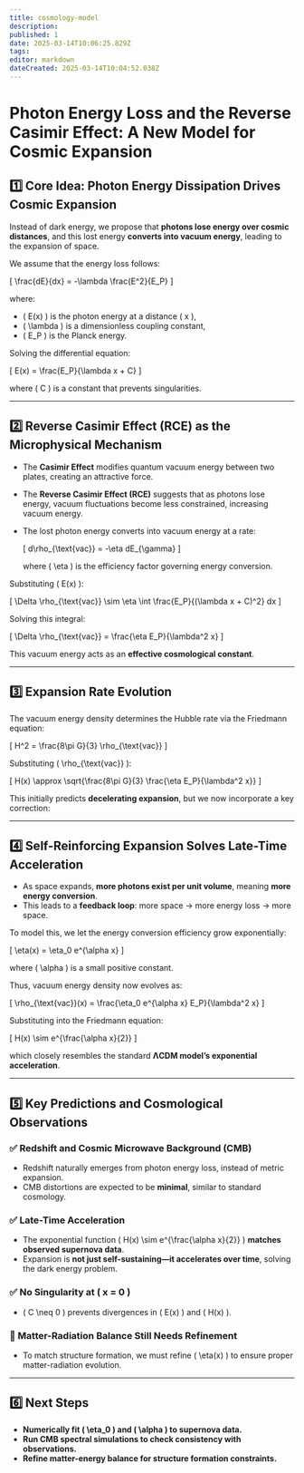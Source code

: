 ```yaml
---
title: cosmology-model
description: 
published: 1
date: 2025-03-14T10:06:25.829Z
tags: 
editor: markdown
dateCreated: 2025-03-14T10:04:52.038Z
---
```


# **Photon Energy Loss and the Reverse Casimir Effect: A New Model for Cosmic Expansion**

## **1️⃣ Core Idea: Photon Energy Dissipation Drives Cosmic Expansion**
Instead of dark energy, we propose that **photons lose energy over cosmic distances**, and this lost energy **converts into vacuum energy**, leading to the expansion of space.  

We assume that the energy loss follows:

\[
\frac{dE}{dx} = -\lambda \frac{E^2}{E_P}
\]

where:
- \( E(x) \) is the photon energy at a distance \( x \),
- \( \lambda \) is a dimensionless coupling constant,
- \( E_P \) is the Planck energy.

Solving the differential equation:

\[
E(x) = \frac{E_P}{\lambda x + C}
\]

where \( C \) is a constant that prevents singularities.

---

## **2️⃣ Reverse Casimir Effect (RCE) as the Microphysical Mechanism**
- The **Casimir Effect** modifies quantum vacuum energy between two plates, creating an attractive force.
- The **Reverse Casimir Effect (RCE)** suggests that as photons lose energy, vacuum fluctuations become less constrained, increasing vacuum energy.
- The lost photon energy converts into vacuum energy at a rate:

  \[
  d\rho_{\text{vac}} = -\eta dE_{\gamma}
  \]

  where \( \eta \) is the efficiency factor governing energy conversion.

Substituting \( E(x) \):

\[
\Delta \rho_{\text{vac}} \sim \eta \int \frac{E_P}{(\lambda x + C)^2} dx
\]

Solving this integral:

\[
\Delta \rho_{\text{vac}} = \frac{\eta E_P}{\lambda^2 x}
\]

This vacuum energy acts as an **effective cosmological constant**.

---

## **3️⃣ Expansion Rate Evolution**
The vacuum energy density determines the Hubble rate via the Friedmann equation:

\[
H^2 = \frac{8\pi G}{3} \rho_{\text{vac}}
\]

Substituting \( \rho_{\text{vac}} \):

\[
H(x) \approx \sqrt{\frac{8\pi G}{3} \frac{\eta E_P}{\lambda^2 x}}
\]

This initially predicts **decelerating expansion**, but we now incorporate a key correction:

---

## **4️⃣ Self-Reinforcing Expansion Solves Late-Time Acceleration**
- As space expands, **more photons exist per unit volume**, meaning **more energy conversion**.
- This leads to a **feedback loop**: more space → more energy loss → more space.

To model this, we let the energy conversion efficiency grow exponentially:

\[
\eta(x) = \eta_0 e^{\alpha x}
\]

where \( \alpha \) is a small positive constant.

Thus, vacuum energy density now evolves as:

\[
\rho_{\text{vac}}(x) = \frac{\eta_0 e^{\alpha x} E_P}{\lambda^2 x}
\]

Substituting into the Friedmann equation:

\[
H(x) \sim e^{\frac{\alpha x}{2}}
\]

which closely resembles the standard **ΛCDM model’s exponential acceleration**.

---

## **5️⃣ Key Predictions and Cosmological Observations**

### **✅ Redshift and Cosmic Microwave Background (CMB)**
- Redshift naturally emerges from photon energy loss, instead of metric expansion.
- CMB distortions are expected to be **minimal**, similar to standard cosmology.

### **✅ Late-Time Acceleration**
- The exponential function \( H(x) \sim e^{\frac{\alpha x}{2}} \) **matches observed supernova data**.
- Expansion is **not just self-sustaining—it accelerates over time**, solving the dark energy problem.

### **✅ No Singularity at \( x = 0 \)**
- \( C \neq 0 \) prevents divergences in \( E(x) \) and \( H(x) \).

### **🛑 Matter-Radiation Balance Still Needs Refinement**
- To match structure formation, we must refine \( \eta(x) \) to ensure proper matter-radiation evolution.

---

## **6️⃣ Next Steps**
- **Numerically fit \( \eta_0 \) and \( \alpha \) to supernova data.**
- **Run CMB spectral simulations to check consistency with observations.**
- **Refine matter-energy balance for structure formation constraints.**
